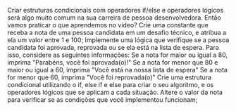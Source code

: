 Criar estruturas condicionais com operadores if/else e operadores lógicos será algo muito comum na sua carreira de pessoa desenvolvedora. Então vamos praticar o que aprendemos no vídeo?
Crie uma constante que receba a nota de uma pessoa candidata em um desafio técnico, e atribua a ela um valor entre 1 e 100;
Implemente uma lógica que verifique se a pessoa candidata foi aprovada, reprovada ou se ela está na lista de espera. Para isso, considere as seguintes informações:
Se a nota for maior ou igual a 80, imprima "Parabéns, você foi aprovada(o)!"
Se a nota for menor que 80 e maior ou igual a 60, imprima "Você está na nossa lista de espera"
Se a nota for menor que 60, imprima "Você foi reprovada(o)"
Crie uma estrutura condicional utilizando o if, else if e else para criar o seu algoritmo, e os operadores lógicos que se aplicam a cada situação.
Altere o valor da nota para verificar se as condições que você implementou funcionam;
